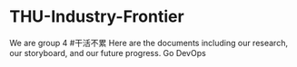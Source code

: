# THU-Industry-Frontier
We are group 4 #干活不累
Here are the documents including our research, our storyboard, and our future progress.
Go DevOps
